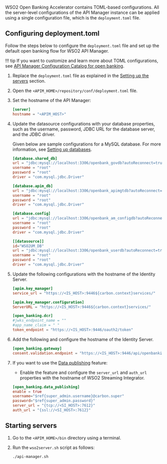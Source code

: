 WSO2 Open Banking Accelerator contains TOML-based configurations. All the server-level configurations of the 
API Manager instance can be applied using a single configuration file, which is the `deployment.toml` file. 

## Configuring deployment.toml

Follow the steps below to configure the `deployment.toml` file and set up the default open banking flow for WSO2 API 
Manager.

!!! tip
    If you want to customize and learn more about TOML configurations, see 
    [API Manager Configuration Catalog for open banking](../refernces/config-catalog-apim.md).

1. Replace the `deployment.toml` file as explained in the 
[Setting up the servers](setting-up-servers.md#copying-the-deploymenttoml) section.
 
2. Open the `<APIM_HOME>/repository/conf/deployment.toml` file.

3. Set the hostname of the API Manager:

    ``` toml
    [server]
    hostname = "<APIM_HOST>" 
    ```

4. Update the datasource configurations with your database properties, such as the username, password, JDBC URL for the 
database server, and the JDBC driver. 

    Given below are sample configurations for a MySQL database. For more information, 
    see [Setting up databases](setting-up-databases.md).
   
    ```toml tab='shared_db'
    [database.shared_db]
    url = "jdbc:mysql://localhost:3306/openbank_govdb?autoReconnect=true&amp;useSSL=false"
    username = "root"
    password = "root"
    driver = "com.mysql.jdbc.Driver"
    ```
    
    ```toml tab='apim_db'
    [database.apim_db]
    url = "jdbc:mysql://localhost:3306/openbank_apimgtdb?autoReconnect=true&amp;useSSL=false"
    username = "root"
    password = "root"
    driver = "com.mysql.jdbc.Driver"
    ```
    
    ```toml tab='config'
    [database.config]
    url = "jdbc:mysql://localhost:3306/openbank_am_configdb?autoReconnect=true&amp;useSSL=false"
    username = "root"
    password = "root"
    driver = "com.mysql.jdbc.Driver"
    ```
    
    ```toml tab='WSO2UM_DB'
    [[datasource]]
    id="WSO2UM_DB"
    url = "jdbc:mysql://localhost:3306/openbank_userdb?autoReconnect=true&amp;useSSL=false"
    username = "root"
    password = "root"
    driver = "com.mysql.jdbc.Driver"
    ```

5. Update the following configurations with the hostname of the Identity Server.  
   
    ``` toml
    [apim.key_manager]
    service_url = "https://<IS_HOST>:9446${carbon.context}services/"
    ```
   
    ``` toml
    [apim.key_manager.configuration]
    ServerURL = "https://<IS_HOST>:9446${carbon.context}services/"
    ```
   
    ``` toml
    [open_banking.dcr]
    #jwks_endpoint_name = ""
    #app_name_claim = " "
    token_endpoint = "https://<IS_HOST>:9446/oauth2/token"
    ```

6. Add the following and configure the hostname of the Identity Server.  

    ``` toml
    [open_banking.gateway]
    consent.validation.endpoint = "https://<IS_HOST>:9446/api/openbanking/consent/validate"
    ```
   
7. If you want to use the [Data publishing](../learn/data-publishing.md) feature:
   
    - Enable the feature and configure the `server_url` and `auth_url` properties with the hostname of WSO2 Streaming 
    Integrator.

    ``` toml
    [open_banking.data_publishing]	
    enable = true	
    username="$ref{super_admin.username}@carbon.super"	
    password="$ref{super_admin.password}"	
    server_url = "{tcp://<SI_HOST>:7612}"	
    auth_url = "{ssl://<SI_HOST>:7612}"
    ```  
   
## Starting servers

1. Go to the `<APIM_HOME>/bin` directory using a terminal.

2. Run the `wso2server.sh` script as follows:

    ``` bash
    ./api-manager.sh
    ``` 
